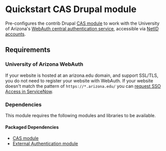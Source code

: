 # Quickstart CAS Drupal module

Pre-configures the contrib Drupal [CAS module](https://www.drupal.org/project/cas) to work with the University of Arizona's [WebAuth central authentication service](https://it.arizona.edu/documentation/webauth-technical-documentation), accessible via [NetID accounts](https://it.arizona.edu/service/netid-accounts).

## Requirements

### University of Arizona WebAuth
If your website is hosted at an arizona.edu domain, and support SSL/TLS, you do not need to register your website with WebAuth. If your website doesn't match the pattern of `https://*.arizona.edu/` you can [request SSO Access in ServiceNow](https://uarizona.service-now.com/sp?id=sc_cat_item&sys_id=203b92371bdda1104addfe6edd4bcbd2).

### Dependencies
This module requires the following modules and libraries to be available.

#### Packaged Dependencies
- [CAS module](https://www.drupal.org/project/cas)
- [External Authentication module](https://www.drupal.org/project/externalauth)
